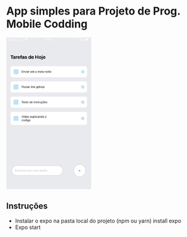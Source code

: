 # App simples para Projeto de Prog. Mobile Codding
<img src="./src/Preview.jpg" height="400" whidth="800"/>
<p><h2>Instruções</h2></p>
  <ul>
    <li> Instalar o expo na pasta local do projeto (npm ou yarn) install expo
    <li> Expo start
  </ul>
